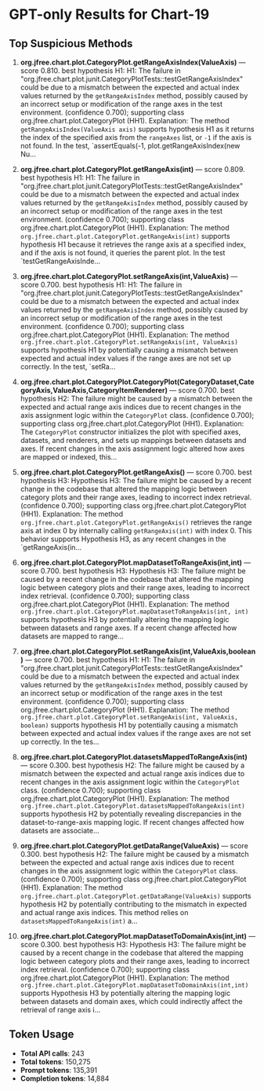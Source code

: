# GPT-only Results for Chart-19

## Top Suspicious Methods

1. **org.jfree.chart.plot.CategoryPlot.getRangeAxisIndex(ValueAxis)** — score 0.810. best hypothesis H1: H1: The failure in "org.jfree.chart.plot.junit.CategoryPlotTests::testGetRangeAxisIndex" could be due to a mismatch between the expected and actual index values returned by the `getRangeAxisIndex` method, possibly caused by an incorrect setup or modification of the range axes in the test environment. (confidence 0.700); supporting class org.jfree.chart.plot.CategoryPlot (HH1).
    Explanation: The method `getRangeAxisIndex(ValueAxis axis)` supports hypothesis H1 as it returns the index of the specified axis from the `rangeAxes` list, or `-1` if the axis is not found. In the test, `assertEquals(-1, plot.getRangeAxisIndex(new Nu...

2. **org.jfree.chart.plot.CategoryPlot.getRangeAxis(int)** — score 0.809. best hypothesis H1: H1: The failure in "org.jfree.chart.plot.junit.CategoryPlotTests::testGetRangeAxisIndex" could be due to a mismatch between the expected and actual index values returned by the `getRangeAxisIndex` method, possibly caused by an incorrect setup or modification of the range axes in the test environment. (confidence 0.700); supporting class org.jfree.chart.plot.CategoryPlot (HH1).
    Explanation: The method `org.jfree.chart.plot.CategoryPlot.getRangeAxis(int)` supports hypothesis H1 because it retrieves the range axis at a specified index, and if the axis is not found, it queries the parent plot. In the test `testGetRangeAxisInde...

3. **org.jfree.chart.plot.CategoryPlot.setRangeAxis(int,ValueAxis)** — score 0.700. best hypothesis H1: H1: The failure in "org.jfree.chart.plot.junit.CategoryPlotTests::testGetRangeAxisIndex" could be due to a mismatch between the expected and actual index values returned by the `getRangeAxisIndex` method, possibly caused by an incorrect setup or modification of the range axes in the test environment. (confidence 0.700); supporting class org.jfree.chart.plot.CategoryPlot (HH1).
    Explanation: The method `org.jfree.chart.plot.CategoryPlot.setRangeAxis(int, ValueAxis)` supports hypothesis H1 by potentially causing a mismatch between expected and actual index values if the range axes are not set up correctly. In the test, `setRa...

4. **org.jfree.chart.plot.CategoryPlot.CategoryPlot(CategoryDataset,CategoryAxis,ValueAxis,CategoryItemRenderer)** — score 0.700. best hypothesis H2: The failure might be caused by a mismatch between the expected and actual range axis indices due to recent changes in the axis assignment logic within the `CategoryPlot` class. (confidence 0.700); supporting class org.jfree.chart.plot.CategoryPlot (HH1).
    Explanation: The `CategoryPlot` constructor initializes the plot with specified axes, datasets, and renderers, and sets up mappings between datasets and axes. If recent changes in the axis assignment logic altered how axes are mapped or indexed, this...

5. **org.jfree.chart.plot.CategoryPlot.getRangeAxis()** — score 0.700. best hypothesis H3: Hypothesis H3: The failure might be caused by a recent change in the codebase that altered the mapping logic between category plots and their range axes, leading to incorrect index retrieval. (confidence 0.700); supporting class org.jfree.chart.plot.CategoryPlot (HH1).
    Explanation: The method `org.jfree.chart.plot.CategoryPlot.getRangeAxis()` retrieves the range axis at index 0 by internally calling `getRangeAxis(int)` with index 0. This behavior supports Hypothesis H3, as any recent changes in the `getRangeAxis(in...

6. **org.jfree.chart.plot.CategoryPlot.mapDatasetToRangeAxis(int,int)** — score 0.700. best hypothesis H3: Hypothesis H3: The failure might be caused by a recent change in the codebase that altered the mapping logic between category plots and their range axes, leading to incorrect index retrieval. (confidence 0.700); supporting class org.jfree.chart.plot.CategoryPlot (HH1).
    Explanation: The method `org.jfree.chart.plot.CategoryPlot.mapDatasetToRangeAxis(int, int)` supports hypothesis H3 by potentially altering the mapping logic between datasets and range axes. If a recent change affected how datasets are mapped to range...

7. **org.jfree.chart.plot.CategoryPlot.setRangeAxis(int,ValueAxis,boolean)** — score 0.700. best hypothesis H1: H1: The failure in "org.jfree.chart.plot.junit.CategoryPlotTests::testGetRangeAxisIndex" could be due to a mismatch between the expected and actual index values returned by the `getRangeAxisIndex` method, possibly caused by an incorrect setup or modification of the range axes in the test environment. (confidence 0.700); supporting class org.jfree.chart.plot.CategoryPlot (HH1).
    Explanation: The method `org.jfree.chart.plot.CategoryPlot.setRangeAxis(int, ValueAxis, boolean)` supports hypothesis H1 by potentially causing a mismatch between expected and actual index values if the range axes are not set up correctly. In the tes...

8. **org.jfree.chart.plot.CategoryPlot.datasetsMappedToRangeAxis(int)** — score 0.300. best hypothesis H2: The failure might be caused by a mismatch between the expected and actual range axis indices due to recent changes in the axis assignment logic within the `CategoryPlot` class. (confidence 0.700); supporting class org.jfree.chart.plot.CategoryPlot (HH1).
    Explanation: The method `org.jfree.chart.plot.CategoryPlot.datasetsMappedToRangeAxis(int)` supports hypothesis H2 by potentially revealing discrepancies in the dataset-to-range-axis mapping logic. If recent changes affected how datasets are associate...

9. **org.jfree.chart.plot.CategoryPlot.getDataRange(ValueAxis)** — score 0.300. best hypothesis H2: The failure might be caused by a mismatch between the expected and actual range axis indices due to recent changes in the axis assignment logic within the `CategoryPlot` class. (confidence 0.700); supporting class org.jfree.chart.plot.CategoryPlot (HH1).
    Explanation: The method `org.jfree.chart.plot.CategoryPlot.getDataRange(ValueAxis)` supports hypothesis H2 by potentially contributing to the mismatch in expected and actual range axis indices. This method relies on `datasetsMappedToRangeAxis(int)` a...

10. **org.jfree.chart.plot.CategoryPlot.mapDatasetToDomainAxis(int,int)** — score 0.300. best hypothesis H3: Hypothesis H3: The failure might be caused by a recent change in the codebase that altered the mapping logic between category plots and their range axes, leading to incorrect index retrieval. (confidence 0.700); supporting class org.jfree.chart.plot.CategoryPlot (HH1).
    Explanation: The method `org.jfree.chart.plot.CategoryPlot.mapDatasetToDomainAxis(int,int)` supports Hypothesis H3 by potentially altering the mapping logic between datasets and domain axes, which could indirectly affect the retrieval of range axis i...


## Token Usage

- **Total API calls**: 243
- **Total tokens**: 150,275
- **Prompt tokens**: 135,391
- **Completion tokens**: 14,884
